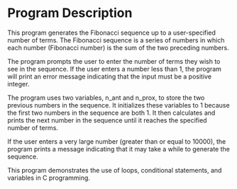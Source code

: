 # Program Description

This program generates the Fibonacci sequence up to a user-specified number of terms. The Fibonacci sequence is a series of numbers in which each number (Fibonacci number) is the sum of the two preceding numbers.

The program prompts the user to enter the number of terms they wish to see in the sequence. If the user enters a number less than 1, the program will print an error message indicating that the input must be a positive integer.

The program uses two variables, n_ant and n_prox, to store the two previous numbers in the sequence. It initializes these variables to 1 because the first two numbers in the sequence are both 1. It then calculates and prints the next number in the sequence until it reaches the specified number of terms.

If the user enters a very large number (greater than or equal to 10000), the program prints a message indicating that it may take a while to generate the sequence.

This program demonstrates the use of loops, conditional statements, and variables in C programming.